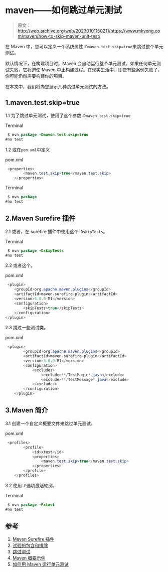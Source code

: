 # maven——如何跳过单元测试

> 原文：<http://web.archive.org/web/20230101150211/https://www.mkyong.com/maven/how-to-skip-maven-unit-test/>

在 Maven 中，您可以定义一个系统属性`-Dmaven.test.skip=true`来跳过整个单元测试。

默认情况下，在构建项目时，Maven 会自动运行整个单元测试。如果任何单元测试失败，它将迫使 Maven 中止构建过程。在现实生活中，即使有些案例失败了，你可能仍然需要构建你的项目。

在本文中，我们将向您展示几种跳过单元测试的方法。

## 1.maven.test.skip=true

1.1 为了跳过单元测试，使用了这个参数`-Dmaven.test.skip=true`

Terminal

```java
 $ mvn package -Dmaven.test.skip=true
#no test 
```

1.2 或在`pom.xml`中定义

pom.xml

```java
 <properties>
        <maven.test.skip>true</maven.test.skip>
    </properties> 
```

Terminal

```java
 $ mvn package
#no test 
```

## 2.Maven Surefire 插件

2.1 或者，在 surefire 插件中使用这个`-DskipTests`。

Terminal

```java
 $ mvn package -DskipTests
#no test 
```

2.2 或者这个。

pom.xml

```java
 <plugin>
    <groupId>org.apache.maven.plugins</groupId>
    <artifactId>maven-surefire-plugin</artifactId>
    <version>3.0.0-M1</version>
    <configuration>
        <skipTests>true</skipTests>
    </configuration>
</plugin> 
```

2.3 跳过一些测试类。

pom.xml

```java
 <plugin>
		<groupId>org.apache.maven.plugins</groupId>
		<artifactId>maven-surefire-plugin</artifactId>
		<version>3.0.0-M1</version>
		<configuration>
			<excludes>
				<exclude>**/TestMagic*.java</exclude>
				<exclude>**/TestMessage*.java</exclude>
			</excludes>
		</configuration>
    </plugin> 
```

## 3.Maven 简介

3.1 创建一个自定义概要文件来跳过单元测试。

pom.xml

```java
 <profiles>
        <profile>
			<id>xtest</id>
			<properties>
				<maven.test.skip>true</maven.test.skip>
			</properties>
		</profile>
    </profiles> 
```

3.2 使用`-P`选项激活轮廓。

Terminal

```java
 $ mvn package -Pxtest
#no test 
```

## 参考

1.  [Maven Surefire 插件](http://web.archive.org/web/20221212193805/https://maven.apache.org/surefire/maven-surefire-plugin/index.html)
2.  [试验的包含和排除](http://web.archive.org/web/20221212193805/https://maven.apache.org/surefire/maven-surefire-plugin/examples/inclusion-exclusion.html)
3.  [跳过测试](http://web.archive.org/web/20221212193805/https://maven.apache.org/surefire/maven-surefire-plugin/examples/skipping-tests.html)
4.  [Maven 概要示例](http://web.archive.org/web/20221212193805/http://www.mkyong.com/maven/maven-profiles-example/)
5.  [如何用 Maven 运行单元测试](http://web.archive.org/web/20221212193805/http://www.mkyong.com/maven/how-to-run-unit-test-with-maven/)

<input type="hidden" id="mkyong-current-postId" value="1258">